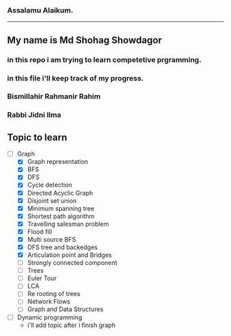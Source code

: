 ### Assalamu Alaikum.
---
## My name is Md Shohag Showdagor
### in this repo i am trying to learn competetive prgramming.
### in this  file i'll keep track of my progress.
### Bismillahir Rahmanir Rahim
### Rabbi Jidni Ilma

## Topic to learn
- [ ] Graph  
    - [x] Graph representation
    - [x] BFS
    - [x] DFS
    - [x] Cycle detection
    - [x] Directed Acyclic Graph
    - [x] Disjoint set union
    - [x] Minimum spanning tree
    - [x] Shortest path algorithm  
    - [x] Travelling salesman problem  
    - [x] Flood fill  
    - [x] Multi source BFS  
    - [x] DFS tree and backedges  
    - [x] Articulation point and Bridges
    - [ ] Strongly connected component
    - [ ] Trees
    - [ ] Euler Tour
    - [ ] LCA
    - [ ] Re rooting of trees
    - [ ] Network Flows
    - [ ] Graph and Data Structures  
- [ ] Dynamic programming  
    - i'll add topic after i finish graph
